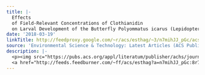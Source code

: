 ```yaml
---
title: |-
  Effects
  of Field-Relevant Concentrations of Clothianidin
  on Larval Development of the Butterfly Polyommatus icarus (Lepidoptera, Lycaenidae)
date: '2018-03-19'
linkTitle: http://feedproxy.google.com/~r/acs/esthag/~3/n7mihJJ_pGc/acs.est.8b00609
source: 'Environmental Science & Technology: Latest Articles (ACS Publications)'
description: |-
  <p><img src="https://pubs.acs.org/appl/literatum/publisher/achs/journals/content/esthag/0/esthag.ahead-of-print/acs.est.8b00609/20180319/images/medium/es-2018-00609j_0003.gif" alt="TOC Graphic"/></p><div><cite>Environmental Science & Technology</cite></div><div>DOI: 10.1021/acs.est.8b00609</div><div class="feedflare">
  <a href="http://feeds.feedburner.com/~ff/acs/esthag?a=n7mihJJ_pGc:8r7SHp4x-ks:yIl2AUoC8zA"><img src="http://feeds.feedburner.com/~ff/acs/esthag?d=yIl2AUoC8zA" border="0"></img></a>
---
```

